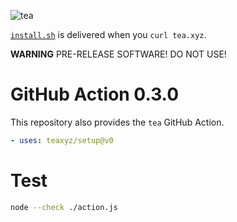 ![tea](https://tea.xyz/banner.png)

[`install.sh`](./install.sh) is delivered when you `curl tea.xyz`.

**WARNING** PRE-RELEASE SOFTWARE! DO NOT USE!

# GitHub Action 0.3.0

This repository also provides the `tea` GitHub Action.

```yaml
- uses: teaxyz/setup@v0
```

# Test

```sh
node --check ./action.js
```

